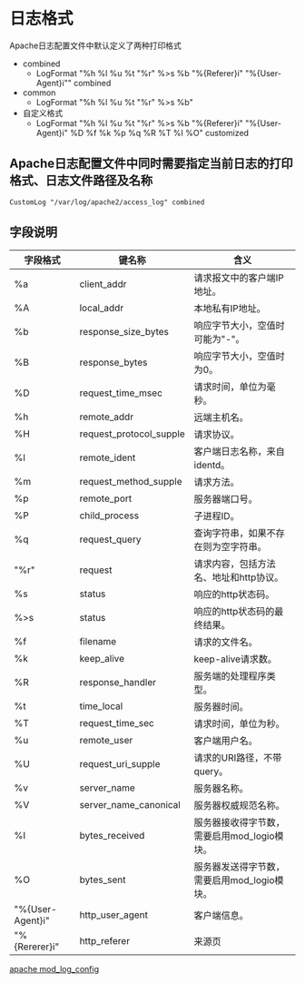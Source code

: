 # 日志格式

Apache日志配置文件中默认定义了两种打印格式

* combined
  * LogFormat "%h %l %u %t \"%r\" %>s %b \"%{Referer}i\" \"%{User-Agent}i\"" combined
* common
  * LogFormat "%h %l %u %t \"%r\" %>s %b" 
* 自定义格式
  * LogFormat "%h %l %u %t \"%r\" %>s %b \"%{Referer}i\" \"%{User-Agent}i\" %D %f %k %p %q %R %T %I %O" customized

## Apache日志配置文件中同时需要指定当前日志的打印格式、日志文件路径及名称

    CustomLog "/var/log/apache2/access_log" combined

## 字段说明

|字段格式|键名称|含义|
| ----| ---- | ---- |
|%a|client_addr|请求报文中的客户端IP地址。|
|%A|local_addr|本地私有IP地址。|
|%b|response_size_bytes|响应字节大小，空值时可能为"-"。|
|%B|response_bytes|响应字节大小，空值时为0。|
|%D|request_time_msec|请求时间，单位为毫秒。|
|%h|remote_addr|远端主机名。|
|%H|request_protocol_supple|请求协议。|
|%l|remote_ident|客户端日志名称，来自identd。|
|%m|request_method_supple|请求方法。|
|%p|remote_port|服务器端口号。|
|%P|child_process|子进程ID。|
|%q|request_query|查询字符串，如果不存在则为空字符串。|
|"%r"|request|请求内容，包括方法名、地址和http协议。|
|%s|status|响应的http状态码。|
|%>s|status|响应的http状态码的最终结果。|
|%f|filename|请求的文件名。|
|%k|keep_alive|keep-alive请求数。|
|%R|response_handler|服务端的处理程序类型。|
|%t|time_local|服务器时间。|
|%T|request_time_sec|请求时间，单位为秒。|
|%u|remote_user|客户端用户名。|
|%U|request_uri_supple|请求的URI路径，不带query。|
|%v|server_name|服务器名称。|
|%V|server_name_canonical|服务器权威规范名称。|
|%I|bytes_received|服务器接收得字节数，需要启用mod_logio模块。|
|%O|bytes_sent|服务器发送得字节数，需要启用mod_logio模块。|
|"%{User-Agent}i"|http_user_agent|客户端信息。|
|"%{Rererer}i"|http_referer|来源页|

[apache mod_log_config](https://httpd.apache.org/docs/2.4/mod/mod_log_config.html)